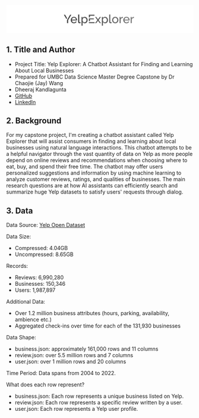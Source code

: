 
![YelpExplorer](https://github.com/DATA-606-2023-FALL-MONDAY/Kandlagunta_Dheeraj/blob/dev/pictures/YelpExplorer.png)

## 1. Title and Author

- Project Title: Yelp Explorer: A Chatbot Assistant for Finding and Learning About Local Businesses
- Prepared for UMBC Data Science Master Degree Capstone by Dr Chaojie (Jay) Wang
- Dheeraj Kandlagunta 
- [GitHub](https://github.com/DATA-606-2023-FALL-MONDAY/Kandlagunta_Dheeraj/tree/dev)
- [LinkedIn](https://www.linkedin.com/in/dheeraj-kandlagunta/)

## 2. Background

For my capstone project, I'm creating a chatbot assistant called Yelp Explorer that will assist consumers in finding and learning about local businesses using natural language interactions. This chatbot attempts to be a helpful navigator through the vast quantity of data on Yelp as more people depend on online reviews and recommendations when choosing where to eat, buy, and spend their free time. The chatbot may offer users personalized suggestions and information by using machine learning to analyze customer reviews, ratings, and qualities of businesses. The main research questions are at how AI assistants can efficiently search and summarize huge Yelp datasets to satisfy users' requests through dialog.

## 3. Data 

Data Source: [Yelp Open Dataset](https://www.yelp.com/dataset)

Data Size:
- Compressed: 4.04GB  
- Uncompressed: 8.65GB

Records:
- Reviews: 6,990,280
- Businesses: 150,346
- Users: 1,987,897

Additional Data:
- Over 1.2 million business attributes (hours, parking, availability, ambience etc.)
- Aggregated check-ins over time for each of the 131,930 businesses

Data Shape: 
- business.json: approximately 161,000 rows and 11 columns
- review.json: over 5.5 million rows and 7 columns  
- user.json: over 1 million rows and 20 columns

Time Period: Data spans from 2004 to 2022.

What does each row represent?
- business.json: Each row represents a unique business listed on Yelp.
- review.json: Each row represents a specific review written by a user.
- user.json: Each row represents a Yelp user profile.